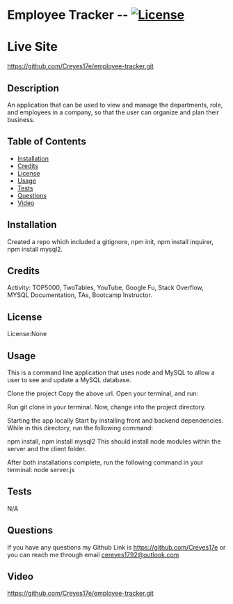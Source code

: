 # Employee Tracker -- [![License](https://img.shields.io/badge/license-None-green.svg)](https://shields.io/)

# Live Site

https://github.com/Creyes17e/employee-tracker.git

## Description

An application that can be used to view and manage the departments, role, and employees in a company, so that the user can organize and plan their business.

## Table of Contents

- [Installation](#Installation)
- [Credits](#Credits)
- [License](#License)
- [Usage](#Usage)
- [Tests](#Tests)
- [Questions](#Questions)
- [Video](#Video)

## Installation

Created a repo which included a gitignore, npm init, npm install inquirer, npm install mysql2.

## Credits

Activity: TOP5000, TwoTables, YouTube, Google Fu, Stack Overflow, MYSQL Documentation, TAs, Bootcamp Instructor.

## License

License:None

## Usage

This is a command line application that uses node and MySQL to allow a user to see and update a MySQL database.

Clone the project
Copy the above url. Open your terminal, and run:

Run git clone <git-url> in your terminal.
Now, change into the project directory.

Starting the app locally
Start by installing front and backend dependencies. While in this directory, run the following command:

npm install, npm install mysql2
This should install node modules within the server and the client folder.

After both installations complete, run the following command in your terminal:
node server.js

## Tests

N/A

## Questions

If you have any questions my Github Link is https://github.com/Creyes17e or you can reach me through email cereyes1792@outlook.com

## Video

https://github.com/Creyes17e/employee-tracker.git
